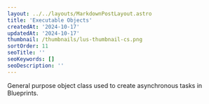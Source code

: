 ```yaml
---
layout: ../../layouts/MarkdownPostLayout.astro
title: 'Executable Objects'
createdAt: '2024-10-17'
updatedAt: '2024-10-17'
thumbnail: /thumbnails/lus-thumbnail-cs.png
sortOrder: 11
seoTitle: ''
seoKeywords: []
seoDescription: ''
---
```


General purpose object class used to create asynchronous tasks in Blueprints.
